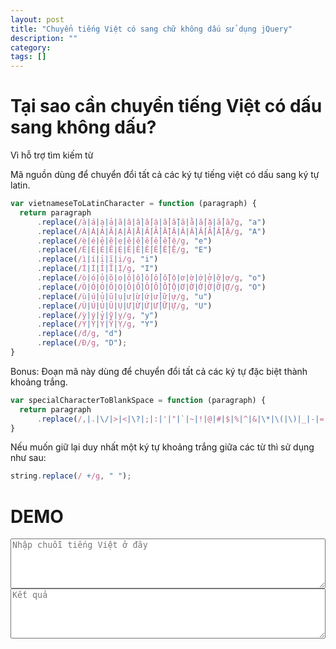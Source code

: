 ```yaml
---
layout: post
title: "Chuyển tiếng Việt có sang chữ không dấu sử dụng jQuery"
description: ""
category: 
tags: []
---
```


# Tại sao cần chuyển tiếng Việt có dấu sang không dấu?

Vì hỗ trợ tìm kiếm từ 

Mã nguồn dùng để chuyển đổi tất cả các ký tự tiếng việt có dấu sang ký tự latin.

```javascript
var vietnameseToLatinCharacter = function (paragraph) {
  return paragraph
      .replace(/à|á|ạ|ả|ã|â|ầ|ấ|ậ|ẩ|ẫ|ă|ằ|ắ|ặ|ẳ|ẵ/g, "a")
      .replace(/À|Á|Ả|Ã|Ạ|Ă|Ằ|Ắ|Ẳ|Ẵ|Ặ|Â|Ầ|Ấ|Ẩ|Ẫ|Ậ/g, "A")
      .replace(/è|é|ẻ|ẽ|ẹ|ê|ề|ế|ể|ễ|ệ/g, "e")
      .replace(/È|É|Ẻ|Ẽ|Ẹ|Ê|Ề|Ế|Ể|Ễ|Ệ/g, "E")
      .replace(/ì|í|ỉ|ĩ|ị/g, "i")
      .replace(/Ì|Í|Ỉ|Ĩ|Ị/g, "I")
      .replace(/ò|ó|ỏ|õ|ọ|ô|ồ|ố|ổ|ỗ|ộ|ơ|ờ|ớ|ở|ỡ|ợ/g, "o")
      .replace(/Ò|Ó|Ỏ|Õ|Ọ|Ô|Ồ|Ố|Ổ|Ỗ|Ộ|Ơ|Ờ|Ớ|Ở|Ỡ|Ợ/g, "O")
      .replace(/ù|ú|ủ|ũ|ụ|ư|ừ|ứ|ử|ữ|ự/g, "u")
      .replace(/Ù|Ú|Ủ|Ũ|Ụ|Ư|Ừ|Ứ|Ử|Ữ|Ự/g, "U")
      .replace(/ỳ|ý|ỷ|ỹ|ỵ/g, "y")
      .replace(/Ỳ|Ý|Ỷ|Ỹ|Ỵ/g, "Y")
      .replace(/đ/g, "d")
      .replace(/Đ/g, "D");
}
```

Bonus: Đoạn mã này dùng để chuyển đổi tất cả các ký tự đặc biệt thành khoảng trắng.

```javascript
var specialCharacterToBlankSpace = function (paragraph) {
  return paragraph
      .replace(/,|.|\/|>|<|\?|;|:|'|"|`|~|!|@|#|$|%|^|&|\*|\(|\)|_|-|=|\+|[|]|\\/g, " ");
}
```

Nếu muốn giữ lại duy nhất một ký tự khoảng trắng giữa các từ thì sử dụng như sau:

```javascript
string.replace(/ +/g, " ");
```

# DEMO
<textarea id="in" style="width: 100%; height: 6em;" placeholder="Nhập chuỗi tiếng Việt ở đây"></textarea>
<br>
<textarea id="out" style="width: 100%; height: 6em;" placeholder="Kết quả"></textarea>
<script src="https://ajax.googleapis.com/ajax/libs/jquery/1.10.2/jquery.min.js"></script>
<script type="text/javascript">
  var vietnameseToLatinCharacter = function (string) {
    return string
      .replace(/à|á|ạ|ả|ã|â|ầ|ấ|ậ|ẩ|ẫ|ă|ằ|ắ|ặ|ẳ|ẵ/g, "a")
      .replace(/À|Á|Ả|Ã|Ạ|Ă|Ằ|Ắ|Ẳ|Ẵ|Ặ|Â|Ầ|Ấ|Ẩ|Ẫ|Ậ/g, "A")
      .replace(/è|é|ẻ|ẽ|ẹ|ê|ề|ế|ể|ễ|ệ/g, "e")
      .replace(/È|É|Ẻ|Ẽ|Ẹ|Ê|Ề|Ế|Ể|Ễ|Ệ/g, "E")
      .replace(/ì|í|ỉ|ĩ|ị/g, "i")
      .replace(/Ì|Í|Ỉ|Ĩ|Ị/g, "I")
      .replace(/ò|ó|ỏ|õ|ọ|ô|ồ|ố|ổ|ỗ|ộ|ơ|ờ|ớ|ở|ỡ|ợ/g, "o")
      .replace(/Ò|Ó|Ỏ|Õ|Ọ|Ô|Ồ|Ố|Ổ|Ỗ|Ộ|Ơ|Ờ|Ớ|Ở|Ỡ|Ợ/g, "O")
      .replace(/ù|ú|ủ|ũ|ụ|ư|ừ|ứ|ử|ữ|ự/g, "u")
      .replace(/Ù|Ú|Ủ|Ũ|Ụ|Ư|Ừ|Ứ|Ử|Ữ|Ự/g, "U")
      .replace(/ỳ|ý|ỷ|ỹ|ỵ/g, "y")
      .replace(/Ỳ|Ý|Ỷ|Ỹ|Ỵ/g, "Y")
      .replace(/đ/g, "d")
      .replace(/Đ/g, "D");
  }

  var specialCharacterToBlankSpace = function (string) {
    return string
        .replace(/,|\.|\/|>|<|\?|;|:|'|"|`|~|!|@|#|$|%|^|&|\*|\(|\)|_|-|=|\+|[|]|\\/g, " ");
  }

  var removeDuplicateWhiteSpaces = function (string) {
    return string.replace(/ +/g, " ");
  }

  $('#in').keyup(function () {
    $('#out').val(vietnameseToLatinCharacter(
      removeDuplicateWhiteSpaces(
        specialCharacterToBlankSpace(
          $(this).val()).trim())));
  });
</script>
